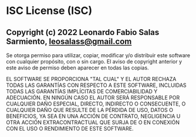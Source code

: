 # ISC License (ISC)
## Copyright (c) 2022 Leonardo Fabio Salas Sarmiento, leosalass@gmail.com

Se otorga permiso para utilizar, copiar, modificar y/o distribuir este software con cualquier propósito, con o sin cargo. El aviso de copyright anterior y este aviso de permiso deben aparecer en todas las copias.

EL SOFTWARE SE PROPORCIONA "TAL CUAL" Y EL AUTOR RECHAZA TODAS LAS
GARANTÍAS CON RESPECTO A ESTE SOFTWARE, INCLUIDAS TODAS LAS GARANTÍAS 
IMPLÍCITAS DE COMERCIABILIDAD Y ADECUACIÓN. EN NINGÚN CASO EL AUTOR SERÁ 
RESPONSABLE POR CUALQUIER DAÑO ESPECIAL, DIRECTO, INDIRECTO O CONSECUENTE, 
O CUALQUIER DAÑO QUE RESULTE DE LA PÉRDIDA DE USO, DATOS O BENEFICIOS, YA 
SEA EN UNA ACCIÓN DE CONTRATO, NEGLIGENCIA U OTRA ACCIÓN EXTRACONTRACTUAL
QUE SURJA DE O EN CONEXIÓN CON EL USO O RENDIMIENTO DE ESTE SOFTWARE.